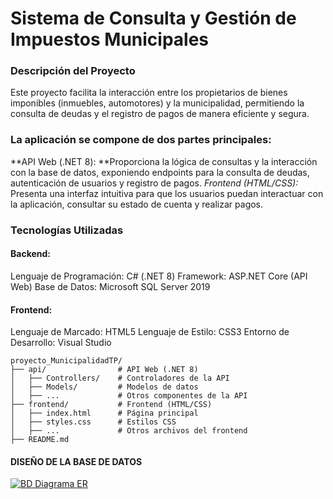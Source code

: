 # Sistema de Consulta y Gestión de Impuestos Municipales

### Descripción del Proyecto
Este proyecto facilita la interacción entre los propietarios de bienes imponibles (inmuebles, automotores) y la municipalidad, permitiendo la consulta de deudas y el registro de pagos de manera eficiente y segura.

### La aplicación se compone de dos partes principales:

**API Web (.NET 8): **Proporciona la lógica de consultas y la interacción con la base de datos, exponiendo endpoints para la consulta de deudas, autenticación de usuarios y registro de pagos.
*Frontend (HTML/CSS):* Presenta una interfaz intuitiva para que los usuarios puedan interactuar con la aplicación, consultar su estado de cuenta y realizar pagos.

### Tecnologías Utilizadas
#### Backend:
Lenguaje de Programación: C# (.NET 8)
Framework: ASP.NET Core (API Web)
Base de Datos: Microsoft SQL Server 2019
#### Frontend:
Lenguaje de Marcado: HTML5
Lenguaje de Estilo: CSS3
Entorno de Desarrollo: Visual Studio

    proyecto_MunicipalidadTP/
    ├── api/                # API Web (.NET 8)
    │   ├── Controllers/    # Controladores de la API
    │   ├── Models/         # Modelos de datos
    │   ├── ...             # Otros componentes de la API
    ├── frontend/           # Frontend (HTML/CSS)
    │   ├── index.html      # Página principal
    │   ├── styles.css      # Estilos CSS
    │   ├── ...             # Otros archivos del frontend
    ├── README.md      

#### DISEÑO DE LA BASE DE DATOS
[![BD Diagrama ER](https://i.ibb.co/b1KGk8Y/imagen-2024-06-14-104811236.png "BD Diagrama ER")](https://i.ibb.co/b1KGk8Y/imagen-2024-06-14-104811236.png "BD Diagrama ER")
